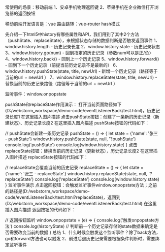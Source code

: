 常使用的场景：移动前端
1、安卓手机物理返回键
2、苹果手机在企业微信打开浏览器的返回按钮

移动前端开发语言是：vue
路由跳转：vue-router hash模式

先介绍一下html5中history有哪些属性和API，我们用到了其中2个方法（pushState、replaceState），来根据状态存储的数据判断是否触发返回事件
1、window.history.length - 历史记录长度
2、window.history.state - 历史记录状态
3、window.history.go(num) - 回到指定的历史记录（参数num可以是正/负）
4、window.history.back() - 回到上一个历史记录
5、window.history.forward() - 回到下一个历史记录（前提当前历史记录不是最新的）
6、window.history.pushState(state, title, newUrl) - 新增一个历史记录（路径等于当前的url + newUrl ）
7、window.history.replaceState(state, title, newUrl) - 替换当前的历史记录路径（路径等于当前的url + newUrl ）

监听事件：window.onpopstate

pushState和replaceState作用演示：
打开当前页面路径如下(D:/webstorm_workspace/demo-code/eventListenerBack/test.html)，历史记录长度1
在这里插入图片描述
点击pushState按钮：创建了一条新的历史记录（新建状态）、历史记录长度2
在这里插入图片描述
pushState按钮的代码如下：

// pushState会新建一条历史记录
pushState = () => {
  let state = {'name': '张三 - pushState'}
  window.history.pushState(state, null, '?pushState')
  console.log('pushState')
  console.log(window.history.state)
}
点击replaceState按钮：替换当前的历史记录（更新状态），历史记录长度2
在这里插入图片描述
replaceState按钮的代码如下：

// replaceState会覆盖当前的历史记录
replaceState = () => {
  let state = {'name': '张三 - replaceState'}
  window.history.replaceState(state, null, '?replaceState')
  console.log('replaceState')
  console.log(window.history.state)
}
监听事件演示
点击返回按钮：会触发监听事件window.onpopstate方法；之前的路径是(D:/webstorm_workspace/demo-code/eventListenerBack/test.html?replaceState)，返回到(D:/webstorm_workspace/demo-code/eventListenerBack/test.html)
在这里插入图片描述
返回按钮的代码如下：

// 返回按钮监听
window.onpopstate = (e) => {
  console.log('触发onpopstate方法')
  console.log(historyState)
  // 判断前一个历史记录存储的state数据来确定是否需要改变当前的数据
}
总结
1、什么时候会触发这个监听事件？除了back方法，go和forward方法也可以触发
2、前进后退历史记录需要根据条件判断时，需要绑定监听事件